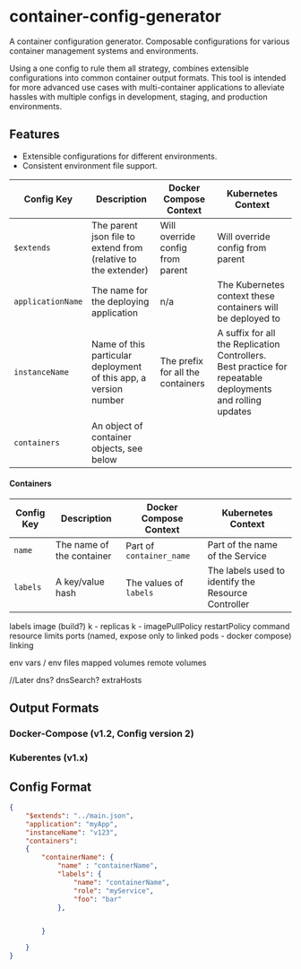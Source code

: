 container-config-generator
==========================
A container configuration generator. Composable configurations for various container management systems and environments.

Using a one config to rule them all strategy, combines extensible configurations into common container output formats. This tool is intended for more advanced use cases with multi-container applications to alleviate hassles with multiple configs in development, staging, and production environments.

Features
--------
* Extensible configurations for different environments.
* Consistent environment file support.

| Config Key | Description | Docker Compose Context | Kubernetes Context |
| ---------- | ----------- | ---------------------- | ------------------ |
| `$extends` | The parent json file to extend from (relative to the extender) | Will override config from parent | Will override config from parent | 
| `applicationName` | The name for the deploying application | n/a | The Kubernetes context these containers will be deployed to |
| `instanceName` | Name of this particular deployment of this app, a version number | The prefix for all the containers | A suffix for all the Replication Controllers. Best practice for repeatable deployments and rolling updates |
| `containers` | An object of container objects, see below | | |

#### Containers

| Config Key | Description | Docker Compose Context | Kubernetes Context | 
| ---------- | ----------- | ---------------------- | ------------------ |
| `name` | The name of the container | Part of `container_name` | Part of the name of the Service |
| `labels` | A key/value hash | The values of `labels` | The labels used to identify the Resource Controller |


labels
image (build?)
k - replicas
k - imagePullPolicy
restartPolicy
command
resource limits
ports (named, expose only to linked pods - docker compose)
linking

env vars / env files
mapped volumes
remote volumes

//Later
dns?
dnsSearch?
extraHosts


Output Formats
--------------

### Docker-Compose (v1.2, Config version 2)

### Kuberentes (v1.x)

Config Format
-------------
```JSON
{
	"$extends": "../main.json",
	"application": "myApp",
	"instanceName": "v123",
	"containers":
	{
		"containerName": {
			"name" : "containerName",
			"labels": {
				"name": "containerName",
				"role": "myService",
				"foo": "bar"
			},


		}

	}
}
```